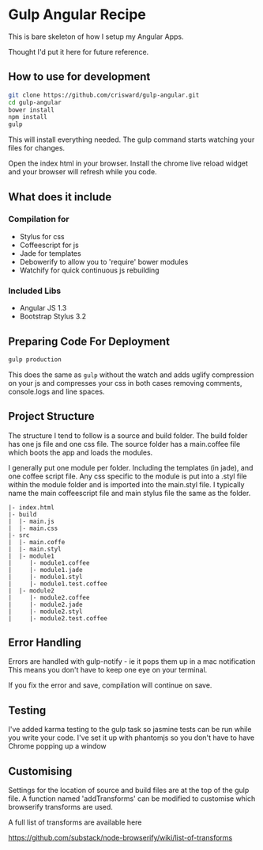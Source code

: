 # Gulp Angular Recipe

This is bare skeleton of how I setup my Angular Apps.

Thought I'd put it here for future reference.


## How to use for development

```bash
git clone https://github.com/crisward/gulp-angular.git
cd gulp-angular
bower install
npm install
gulp
```
This will install everything needed. 
The gulp command starts watching your files for changes.

Open the index html in your browser. Install the chrome live reload widget and your 
browser will refresh while you code.

## What does it include

### Compilation for
* Stylus for css
* Coffeescript for js
* Jade for templates
* Debowerify to allow you to 'require' bower modules
* Watchify for quick continuous js rebuilding

### Included Libs

* Angular JS 1.3
* Bootstrap Stylus 3.2

## Preparing Code For Deployment

```bash
gulp production
```
This does the same as `gulp` without the watch and adds uglify compression on your js
and compresses your css in both cases removing comments, console.logs and line spaces.


## Project Structure

The structure I tend to follow is a source and build folder. 
The build folder has one js file and one css file.
The source folder has a main.coffee file which boots the app and loads the modules.

I generally put one module per folder. Including the templates (in jade), and one coffee script file.
Any css specific to the module is put into a .styl file within the module folder and is imported into
the main.styl file. I typically name the main coffeescript file and main stylus file the same as the folder.

```
|- index.html
|- build
|  |- main.js
|  |- main.css
|- src
|  |- main.coffe
|  |- main.styl
|  |- module1
|     |- module1.coffee
|     |- module1.jade
|     |- module1.styl
|     |- module1.test.coffee
|  |- module2
|     |- module2.coffee
|     |- module2.jade
|     |- module2.styl
|     |- module2.test.coffee

```

## Error Handling

Errors are handled with gulp-notify - ie it pops them up in a mac notification
This means you don't have to keep one eye on your terminal.

If you fix the error and save, compilation will continue on save.

## Testing

I've added karma testing to the gulp task so jasmine tests can be run 
while you write your code. I've set it up with phantomjs so you don't have to have
Chrome popping up a window

## Customising

Settings for the location of source and build files are at the top of the gulp file.
A function named 'addTransforms' can be modified to customise which browserify transforms
are used.

A full list of transforms are available here

https://github.com/substack/node-browserify/wiki/list-of-transforms



